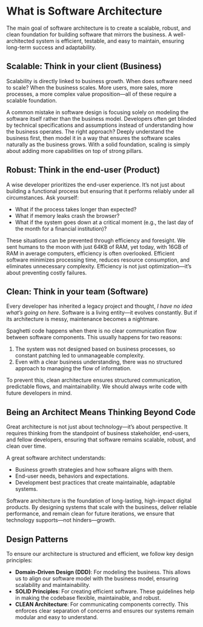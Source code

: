 # What is Software Architecture

The main goal of software architecture is to create a scalable, robust, and clean foundation for building software that mirrors the business. A well-architected system is efficient, testable, and easy to maintain, ensuring long-term success and adaptability.

## Scalable: Think in your client (Business)
Scalability is directly linked to business growth. When does software need to scale? When the business scales. More users, more sales, more processes, a more complex value proposition—all of these require a scalable foundation.

A common mistake in software design is focusing solely on modeling the software itself rather than the business model. Developers often get blinded by technical specifications and assumptions instead of understanding how the business operates. The right approach? Deeply understand the business first, then model it in a way that ensures the software scales naturally as the business grows. With a solid foundation, scaling is simply about adding more capabilities on top of strong pillars.

## Robust: Think in the end-user (Product)
A wise developer prioritizes the end-user experience. It’s not just about building a functional process but ensuring that it performs reliably under all circumstances. Ask yourself:

- What if the process takes longer than expected?
- What if memory leaks crash the browser?
- What if the system goes down at a critical moment (e.g., the last day of the month for a financial institution)?

These situations can be prevented through efficiency and foresight. We sent humans to the moon with just 64KB of RAM, yet today, with 16GB of RAM in average computers, efficiency is often overlooked. Efficient software minimizes processing time, reduces resource consumption, and eliminates unnecessary complexity. Efficiency is not just optimization—it’s about preventing costly failures.

## Clean: Think in your team (Software)
Every developer has inherited a legacy project and thought, _I have no idea what’s going on here_. Software is a living entity—it evolves constantly. But if its architecture is messy, maintenance becomes a nightmare.

Spaghetti code happens when there is no clear communication flow between software components. This usually happens for two reasons:

1. The system was not designed based on business processes, so constant patching led to unmanageable complexity.
2. Even with a clear business understanding, there was no structured approach to managing the flow of information.

To prevent this, clean architecture ensures structured communication, predictable flows, and maintainability. We should always write code with future developers in mind.

## Being an Architect Means Thinking Beyond Code
Great architecture is not just about technology—it’s about perspective. It requires thinking from the standpoint of business stakeholder, end-users, and fellow developers, ensuring that software remains scalable, robust, and clean over time.

A great software architect understands:

- Business growth strategies and how software aligns with them.
- End-user needs, behaviors and expectations.
- Development best practices that create maintainable, adaptable systems.

Software architecture is the foundation of long-lasting, high-impact digital products. By designing systems that scale with the business, deliver reliable performance, and remain clean for future iterations, we ensure that technology supports—not hinders—growth.

## Design Patterns
To ensure our architecture is structured and efficient, we follow key design principles:

- **Domain-Driven Design (DDD)**: For modeling the business. This allows us to align our software model with the business model, ensuring scalability and maintainability.
- **SOLID Principles**: For creating efficient software. These guidelines help in making the codebase flexible, maintainable, and robust.
- **CLEAN Architecture**: For communicating components correctly. This enforces clear separation of concerns and ensures our systems remain modular and easy to understand.
